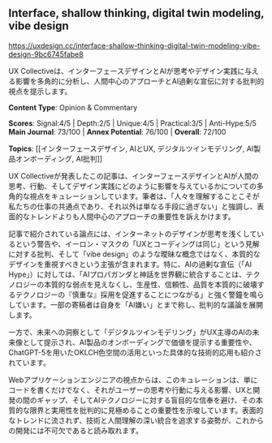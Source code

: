 ## Interface, shallow thinking, digital twin modeling, vibe design

https://uxdesign.cc/interface-shallow-thinking-digital-twin-modeling-vibe-design-9bc6745fabe8

UX Collectiveは、インターフェースデザインとAIが思考やデザイン実践に与える影響を多角的に分析し、人間中心のアプローチとAI過剰な宣伝に対する批判的視点を提示します。

**Content Type**: Opinion & Commentary

**Scores**: Signal:4/5 | Depth:2/5 | Unique:4/5 | Practical:3/5 | Anti-Hype:5/5
**Main Journal**: 73/100 | **Annex Potential**: 76/100 | **Overall**: 72/100

**Topics**: [[インターフェースデザイン, AIとUX, デジタルツインモデリング, AI製品オンボーディング, AI批判]]

UX Collectiveが発表したこの記事は、インターフェースデザインとAIが人間の思考、行動、そしてデザイン実践にどのように影響を与えているかについての多角的な視点をキュレーションしています。筆者は、「人々を理解することこそが私たちの仕事の共通点であり、それ以外は単なる手段に過ぎない」と強調し、表面的なトレンドよりも人間中心のアプローチの重要性を訴えかけます。

記事で紹介されている論点には、インターネットのデザインが思考を浅くしているという警告や、イーロン・マスクの「UXとコーディングは同じ」という見解に対する批判、そして「vibe design」のような曖昧な概念ではなく、本質的なデザインを重視すべきという主張が含まれます。特に、AIの過剰な宣伝（「AI Hype」）に対しては、「AIプロパガンダと神話を世界観に統合することは、テクノロジーの本質的な弱点を見えなくし、生産性、信頼性、品質を本質的に破壊するテクノロジーの『慎重な』採用を促進することにつながる」と強く警鐘を鳴らしています。一部の寄稿者は自身を「AI嫌い」とまで称し、批判的な議論を展開します。

一方で、未来への洞察として「デジタルツインモデリング」がUX主導のAIの未来像として提示され、AI製品のオンボーディングで価値を提示する重要性や、ChatGPT-5を用いたOKLCH色空間の活用といった具体的な技術的応用も紹介されています。

Webアプリケーションエンジニアの視点からは、このキュレーションは、単にコードを書くだけでなく、それがユーザーの思考や行動に与える影響、UXと開発の間のギャップ、そしてAIテクノロジーに対する盲目的な信奉を避け、その本質的な限界と実用性を批判的に見極めることの重要性を示唆しています。表面的なトレンドに流されず、技術と人間理解の深い統合を追求する姿勢が、これからの開発には不可欠であると読み取れます。
